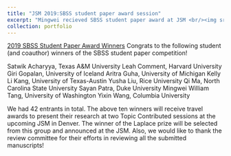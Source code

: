 ```yaml
---
title: "JSM 2019:SBSS student paper award session"
excerpt: "Mingwei recieved SBSS student paper award at JSM <br/><img src='/images/PaperAwardPhoto.jpg' width="75%">"
collection: portfolio
---
```

[2019 SBSS Student Paper Award Winners](https://community.amstat.org/sbss/home)
Congrats to the following student (and coauthor) winners of the SBSS student paper competition!

Satwik Acharyya, Texas A&M University
Leah Comment, Harvard University
Giri Gopalan, University of Iceland
Aritra Guha, University of Michigan
Kelly Li Kang, University of Texas-Austin
Yusha Liu, Rice University
Qi Ma, North Carolina State University
Sayan Patra, Duke University
Mingwei William Tang, University of Washington
Yixin Wang, Columbia University

We had 42 entrants in total.  The above ten winners will receive travel awards to present their research at two Topic Contributed sessions at the upcoming JSM in Denver.  The winner of the Laplace prize will be selected from this group and announced at the JSM.  Also, we would like to thank the review committee for their efforts in reviewing all the submitted manuscripts!


